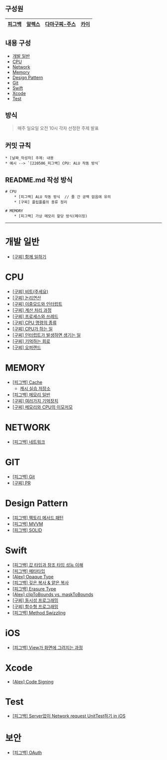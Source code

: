 ## 구성원

| [피그백](https://github.com/Piggy-Seob) | [알렉스](https://github.com/SongTaehwan) | [다마구찌-주스](https://github.com/Damagucci-Juice) | [카이](https://github.com/TaeKyeongKim) |
| --------------------------------------- | ---------------------------------------- | --------------------------------------------------- | --------------------------------------------------- |

## 내용 구성

- [개발 일반](#개발-일반)
- [CPU](#cpu)
- [Network](#network)
- [Memory](#memory)
- [Design Pattern](#design-pattern)
- [Git](#git)
- [Swift](#swift)
- [Xcode](#xcode)
- [Test](#test)

## 방식

> 매주 일요일 오전 10시 각자 선정한 주제 발표

## 커밋 규칙

    * [날짜_작성자] 주제: 내용
    * 예시 --> `[220506_피그백] CPU: ALU 작동 방식`

## README.md 작성 방식

```
# CPU
    * [피그백] ALU 작동 방식  // 줄 간 공백 없음에 유의
    * [구찌] 플립플롭의 종류 정리

# MEMORY
    * [피그백] 가상 메모리 할당 방식(페이징)
```

---

# 개발 일반
- [[구찌] 함께 일하기](https://damagucci-juice.tistory.com/80)

# CPU

- [[구찌] 비트(주세요)](https://damagucci-juice.tistory.com/81)
- [[구찌] 논리연산](https://github.com/Damagucci-Juice/ComputerScienceAndDesignPatternForBegginer/blob/master/cpu/CPU%20%E4%B8%AD%20%EB%85%BC%EB%A6%AC%EC%97%B0%EC%82%B0.md)
- [[구찌] 이중모드와 인터럽트](https://github.com/Damagucci-Juice/ComputerScienceAndDesignPatternForBegginer/blob/master/cpu/DoubleModeAndInterrupt.md)
- [[구찌] 계산 처리 과정](https://github.com/Damagucci-Juice/ComputerScienceAndDesignPatternForBegginer/blob/master/cpu/HowCanCPUProcess.md)
- [[구찌] 프로세스와 쓰레드](https://github.com/Damagucci-Juice/ComputerScienceAndDesignPatternForBegginer/blob/master/cpu/ProcessAndThread.md)
- [[구찌] CPU 명령의 종류](https://github.com/Damagucci-Juice/ComputerScienceAndDesignPatternForBegginer/blob/master/cpu/SortOfCommand.md)
- [[구찌] CPU가 하는 일](https://github.com/Damagucci-Juice/ComputerScienceAndDesignPatternForBegginer/blob/master/cpu/WhatDoesCPUWork.md)
- [[구찌] 인터럽트가 발생하면 생기는 일](https://github.com/Damagucci-Juice/ComputerScienceAndDesignPatternForBegginer/blob/master/cpu/interrupt.md)
- [[구찌] 기억하는 회로](https://github.com/Damagucci-Juice/ComputerScienceAndDesignPatternForBegginer/blob/master/cpu/%EA%B8%B0%EC%96%B5%ED%95%98%EB%8A%94%20%ED%9A%8C%EB%A1%9C.md)
- [[구찌] 오퍼랜드](https://github.com/Damagucci-Juice/SundayTechTalk/blob/master/cpu/operand.md)

# MEMORY

- [[피그백] Cache](https://seob-p.tistory.com/11)
  - [캐시 실습 저장소](https://github.com/Damagucci-Juice/ComputerScienceAndDesignPatternForBegginer/tree/master/memory/CachingPractice)
- [[피그백] 메모리 일반](https://marble-walk-de2.notion.site/61026ae9875b4e2ea988e29aff0c1a57)
- [[구찌] 여러가지 기억장치](https://github.com/Damagucci-Juice/ComputerScienceAndDesignPatternForBegginer/blob/master/memory/VariousMemory.md)
- [[구찌] 메모리와 CPU의 이모저모](https://github.com/Damagucci-Juice/ComputerScienceAndDesignPatternForBegginer/blob/master/memory/%EB%A9%94%EB%AA%A8%EB%A6%AC%EC%99%80%20CPU%EC%9D%98%20%EC%9D%B4%EB%AA%A8%EC%A0%80%EB%AA%A8.md)

# NETWORK

- [[피그백] 네트워크](https://www.notion.so/499f39ff169446d98789afc2b7abd6d3)

# GIT

- [[피그백] Git](https://marble-walk-de2.notion.site/git-57285da346114348b7823acf96d9b49e)
- [[구찌] PR](https://drive.google.com/file/d/1yglYI6dVw7pT6MVPtKXRtJJfluYi3HvP/view?usp=sharing)

# Design Pattern

- [[피그백] 팩토리 메서드 패턴](https://github.com/P-SeoB/computerSienceAndDesignPatternForBegginer/tree/pigbag/DesignPattern/FactoryMethodPattern)
- [[피그백] MVVM](https://github.com/P-SeoB/computerSienceAndDesignPatternForBegginer/tree/pigbag/DesignPattern/MVVMPractice)
- [[피그백] SOLID](https://seob-p.tistory.com/13)

# Swift

- [[피그백] 값 타입과 참조 타입 성능 이해](https://github.com/Damagucci-Juice/ComputerScienceAndDesignPatternForBegginer/tree/master/Performance)
- [[피그백] 메타타입](https://seob-p.tistory.com/12)
- [[Alex] Opaque Type](https://songtaehwan.github.io/opaque-type/)
- [[피그백] 깊은 복사 & 얕은 복사](https://seob-p.tistory.com/14)
- [[피그백] Erasure Type](https://seob-p.tistory.com/19)
- [[Alex] clipToBounds vs. maskToBounds](https://songtaehwan.github.io/clipToBounds-maskToBounds/)
- [[구찌] 동시성 프로그래밍](https://github.com/Damagucci-Juice/SundayTechTalk/blob/master/ETC/ConcurrencyProgramming.md)
- [[구찌] 함수형 프로그래밍](https://github.com/Damagucci-Juice/SundayTechTalk/blob/master/ETC/FunctionalProgramming.md)
- [[피그백] Method Swizzling](https://seob-p.tistory.com/23)

# iOS
- [[피그백] View가 화면에 그려지는 과정](https://seob-p.tistory.com/22)

# Xcode

- [[Alex] Code Signing](https://songtaehwan.github.io/code-sigining/)

# Test

- [[피그백] Server없이 Network request UnitTest하기 in iOS](https://seob-p.tistory.com/18?category=1003271)

# 보안

- [[피그백] OAuth](https://seob-p.tistory.com/20)
